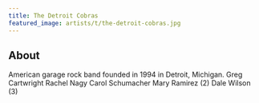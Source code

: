 ```yaml
---
title: The Detroit Cobras
featured_image: artists/t/the-detroit-cobras.jpg
---
```

## About

American garage rock band founded in 1994 in Detroit, Michigan.
Greg Cartwright
Rachel Nagy
Carol Schumacher
Mary Ramirez (2)
Dale Wilson (3)

